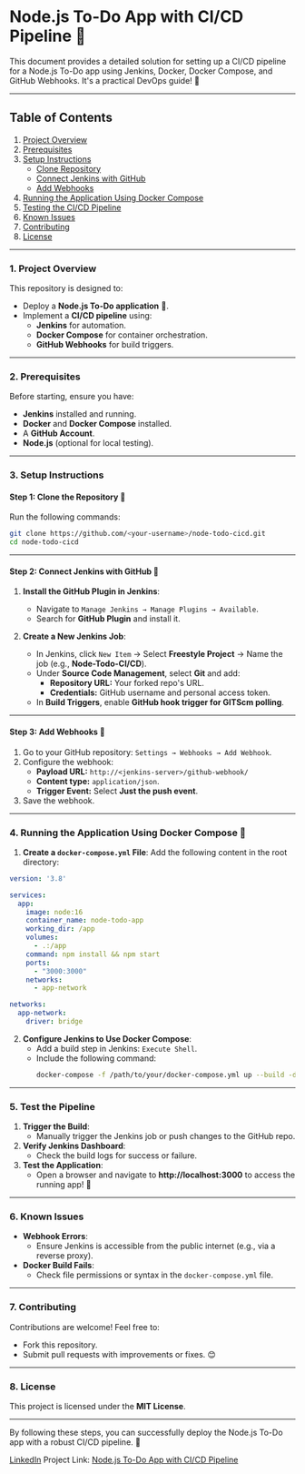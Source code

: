 # **Node.js To-Do App with CI/CD Pipeline** 🚀

This document provides a detailed solution for setting up a CI/CD pipeline for a Node.js To-Do app using Jenkins, Docker, Docker Compose, and GitHub Webhooks. It's a practical DevOps guide! 🎯

---

## **Table of Contents**
1. [Project Overview](#1-project-overview)
2. [Prerequisites](#2-prerequisites)
3. [Setup Instructions](#3-setup-instructions)
   - [Clone Repository](#step-1-clone-the-repository-📁)
   - [Connect Jenkins with GitHub](#step-2-connect-jenkins-with-github-🔌)
   - [Add Webhooks](#step-3-add-webhooks-🔔)
4. [Running the Application Using Docker Compose](#4-running-the-application-using-docker-compose-🐳)
5. [Testing the CI/CD Pipeline](#5-test-the-pipeline)
6. [Known Issues](#6-known-issues)
7. [Contributing](#7-contributing)
8. [License](#8-license)

---

### **1. Project Overview**

This repository is designed to:
- Deploy a **Node.js To-Do application** 📝.
- Implement a **CI/CD pipeline** using:
  - **Jenkins** for automation.
  - **Docker Compose** for container orchestration.
  - **GitHub Webhooks** for build triggers.

---

### **2. Prerequisites**

Before starting, ensure you have:
- **Jenkins** installed and running.
- **Docker** and **Docker Compose** installed.
- A **GitHub Account**.
- **Node.js** (optional for local testing).

---

### **3. Setup Instructions**

#### **Step 1: Clone the Repository** 📁
Run the following commands:
```bash
git clone https://github.com/<your-username>/node-todo-cicd.git
cd node-todo-cicd
```

---

#### **Step 2: Connect Jenkins with GitHub** 🔌

1. **Install the GitHub Plugin in Jenkins**:
   - Navigate to `Manage Jenkins → Manage Plugins → Available`.
   - Search for **GitHub Plugin** and install it.

2. **Create a New Jenkins Job**:
   - In Jenkins, click `New Item` → Select **Freestyle Project** → Name the job (e.g., **Node-Todo-CI/CD**).
   - Under **Source Code Management**, select **Git** and add:
     - **Repository URL:** Your forked repo's URL.
     - **Credentials:** GitHub username and personal access token.
   - In **Build Triggers**, enable **GitHub hook trigger for GITScm polling**.

---

#### **Step 3: Add Webhooks** 🔔

1. Go to your GitHub repository: `Settings → Webhooks → Add Webhook`.
2. Configure the webhook:
   - **Payload URL:** `http://<jenkins-server>/github-webhook/`
   - **Content type:** `application/json`.
   - **Trigger Event:** Select **Just the push event**.
3. Save the webhook.

---

### **4. Running the Application Using Docker Compose** 🐳

1. **Create a `docker-compose.yml` File**:
   Add the following content in the root directory:

```yaml
version: '3.8'

services:
  app:
    image: node:16
    container_name: node-todo-app
    working_dir: /app
    volumes:
      - .:/app
    command: npm install && npm start
    ports:
      - "3000:3000"
    networks:
      - app-network

networks:
  app-network:
    driver: bridge
```

2. **Configure Jenkins to Use Docker Compose**:
   - Add a build step in Jenkins: `Execute Shell`.
   - Include the following command:
     ```bash
     docker-compose -f /path/to/your/docker-compose.yml up --build -d
     ```

---

### **5. Test the Pipeline**

1. **Trigger the Build**:
   - Manually trigger the Jenkins job or push changes to the GitHub repo.
2. **Verify Jenkins Dashboard**:
   - Check the build logs for success or failure.
3. **Test the Application**:
   - Open a browser and navigate to **http://localhost:3000** to access the running app! 🎉

---

### **6. Known Issues**

- **Webhook Errors**:
  - Ensure Jenkins is accessible from the public internet (e.g., via a reverse proxy).
- **Docker Build Fails**:
  - Check file permissions or syntax in the `docker-compose.yml` file.

---

### **7. Contributing**

Contributions are welcome! Feel free to:
- Fork this repository.
- Submit pull requests with improvements or fixes. 😊

---

### **8. License**

This project is licensed under the **MIT License**.

---

By following these steps, you can successfully deploy the Node.js To-Do app with a robust CI/CD pipeline. 🚀

[LinkedIn](https://www.linkedin.com/posts/sdadu2206_90daysofdevops2024day25solutionmd-at-activity-7271348514117316608-MSJA?utm_source=share&utm_medium=member_desktop)
Project Link: [Node.js To-Do App with CI/CD Pipeline](https://github.com/sdadu2206/90DaysOfDevOps/blob/master/2024/day25/solution.md)
